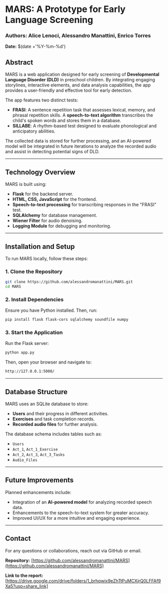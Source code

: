 # MARS: A Prototype for Early Language Screening

### Authors: Alice Lenoci, Alessandro Manattini, Enrico Torres  
**Date:** $(date +'%Y-%m-%d')

## Abstract
MARS is a web application designed for early screening of **Developmental Language Disorder (DLD)** in preschool children. By integrating engaging storylines, interactive elements, and data analysis capabilities, the app provides a user-friendly and effective tool for early detection.

The app features two distinct tests:
- **FRASI**: A sentence repetition task that assesses lexical, memory, and phrasal repetition skills. A **speech-to-text algorithm** transcribes the child's spoken words and stores them in a database.
- **SILLABE**: A rhythm-based test designed to evaluate phonological and anticipatory abilities.

The collected data is stored for further processing, and an AI-powered model will be integrated in future iterations to analyze the recorded audio and assist in detecting potential signs of DLD.

---

## Technology Overview
MARS is built using:
- **Flask** for the backend server.
- **HTML, CSS, JavaScript** for the frontend.
- **Speech-to-text processing** for transcribing responses in the "FRASI" test.
- **SQLAlchemy** for database management.
- **Wiener Filter** for audio denoising.
- **Logging Module** for debugging and monitoring.

---

## Installation and Setup
To run MARS locally, follow these steps:

### 1. Clone the Repository
```bash
git clone https://github.com/alessandromanattini/MARS.git
cd MARS
```

### 2. Install Dependencies
Ensure you have Python installed. Then, run:
```bash
pip install flask flask-cors sqlalchemy soundfile numpy
```

### 3. Start the Application
Run the Flask server:
```bash
python app.py
```
Then, open your browser and navigate to:
```bash
http://127.0.0.1:5000/
```

---

## Database Structure
MARS uses an SQLite database to store:
- **Users** and their progress in different activities.
- **Exercises** and task completion records.
- **Recorded audio files** for further analysis.

The database schema includes tables such as:
- `Users`
- `Act_1`, `Act_1_Exercise`
- `Act_2`, `Act_3`, `Act_3_Tasks`
- `Audio_Files`

---

## Future Improvements
Planned enhancements include:
- Integration of an **AI-powered model** for analyzing recorded speech data.
- Enhancements to the speech-to-text system for greater accuracy.
- Improved UI/UX for a more intuitive and engaging experience.

---

## Contact
For any questions or collaborations, reach out via GitHub or email.

**Repository:** [https://github.com/alessandromanattini/MARS](https://github.com/alessandromanattini/MARS)


**Link to the report:** [https://drive.google.com/drive/folders/1_brhqwix9eZhTtPuMCXjrQ0LFFAf9Xa5?usp=share_link]
